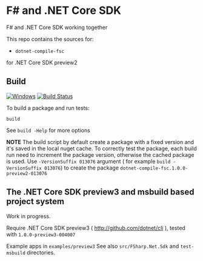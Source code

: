 # F\# and .NET Core SDK

F# and .NET Core SDK working together

This repo contains the sources for:

- `dotnet-compile-fsc`

for .NET Core SDK preview2

## Build

[![Windows](https://ci.appveyor.com/api/projects/status/yj3r6p4u4eby99ge/branch/master?svg=true)](https://ci.appveyor.com/project/enricosada/netcorecli-fsc/branch/master)
[![Build Status](https://travis-ci.org/odytrice/netcorecli-fsc.svg?branch=master)](https://travis-ci.org/odytrice/netcorecli-fsc)

To build a package and run tests:

```
build
```

See `build -Help` for more options

**NOTE** The build script by default create a package with a fixed version and 
it's saved in the local nuget cache. 
To correctly test the package, each build run need to increment the package version, otherwise
the cached package is used.
Use `-VersionSuffix 013076` argument ( for example `build -VersionSuffix 013076`) 
to create the package `dotnet-compile-fsc.1.0.0-preview2-013076`


## The .NET Core SDK preview3 and msbuild based project system

Work in progress.

Require .NET Core SDK preview3 ( http://github.com/dotnet/cli ), tested with `1.0.0-preview3-004007`

Example apps in `examples/preview3`
See also `src/FSharp.Net.Sdk` and `test-msbuild` directories.
